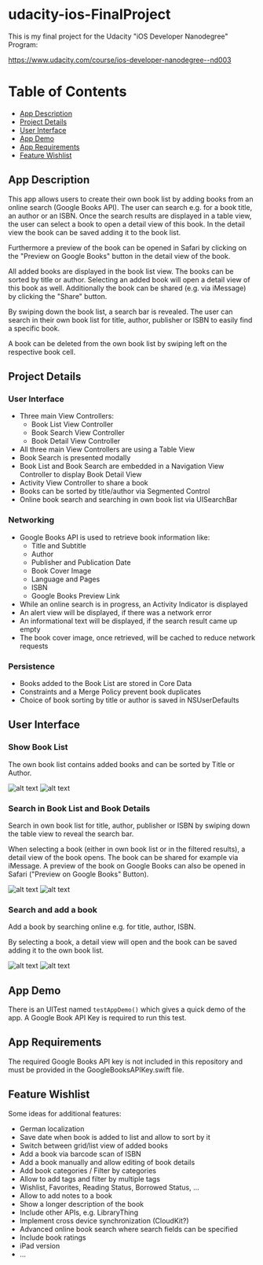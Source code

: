# udacity-ios-FinalProject

This is my final project for the Udacity "iOS Developer Nanodegree" Program:

https://www.udacity.com/course/ios-developer-nanodegree--nd003

# Table of Contents
* [App Description](#description)<br />
* [Project Details](#projectdetails)<br />
* [User Interface](#ui)<br />
* [App Demo](#demo)<br />
* [App Requirements](#appreq)<br />
* [Feature Wishlist](#features)

<a name="description">

## App Description

This app allows users to create their own book list by adding books from an online search (Google Books API). The user can search e.g. for a book title, an author or an ISBN. Once the search results are displayed in a table view, the user can select a book to open a detail view of this book. In the detail view the book can be saved adding it to the book list. 

Furthermore a preview of the book can be opened in Safari by clicking on the "Preview on Google Books" button in the detail view of the book.

All added books are displayed in the book list view. The books can be sorted by title or author. Selecting an added book will open a detail view of this book as well. Additionally the book can be shared (e.g. via iMessage) by clicking the "Share" button. 

By swiping down the book list, a search bar is revealed. The user can search in their own book list for title, author, publisher or ISBN to easily find a specific book.

A book can be deleted from the own book list by swiping left on the respective book cell.

<a name="projectdetails">

## Project Details

### User Interface

* Three main View Controllers:
  - Book List View Controller
  - Book Search View Controller
  - Book Detail View Controller
* All three main View Controllers are using a Table View
* Book Search is presented modally
* Book List and Book Search are embedded in a Navigation View Controller to display Book Detail View
* Activity View Controller to share a book
* Books can be sorted by title/author via Segmented Control
* Online book search and searching in own book list via UISearchBar

### Networking

* Google Books API is used to retrieve book information like:
  - Title and Subtitle
  - Author
  - Publisher and Publication Date
  - Book Cover Image
  - Language and Pages
  - ISBN
  - Google Books Preview Link
* While an online search is in progress, an Activity Indicator is displayed
* An alert view will be displayed, if there was a network error
* An informational text will be displayed, if the search result came up empty
* The book cover image, once retrieved, will be cached to reduce network requests

### Persistence

* Books added to the Book List are stored in Core Data
* Constraints and a Merge Policy prevent book duplicates
* Choice of book sorting by title or author is saved in NSUserDefaults

<a name="ui">

## User Interface

### Show Book List 

The own book list contains added books and can be sorted by Title or Author.

![alt text](Screenshots/BookListSortedByTitle.png "Book List Title")
![alt text](Screenshots/BookListSortedByAuthor.png "Book List Author")

### Search in Book List and Book Details

Search in own book list for title, author, publisher or ISBN by swiping down the table view to reveal the search bar.

When selecting a book (either in own book list or in the filtered results), a detail view of the book opens. The book can be shared for example via iMessage. A preview of the book on Google Books can also be opened in Safari ("Preview on Google Books" Button). 

![alt text](Screenshots/BookListFilteredBySearch.png "Search Book List")
![alt text](Screenshots/BookDetailsShare.png "Book Details and Share")

### Search and add a book

Add a book by searching online e.g. for title, author, ISBN. 

By selecting a book, a detail view will open and the book can be saved adding it to the own book list.

![alt text](Screenshots/BookOnlineSearch.png "Book Online Search")
![alt text](Screenshots/BookDetailsSave.png "Book Details and Save")

<a name="demo">

## App Demo

There is an UITest named `testAppDemo()` which gives a quick demo of the app. A Google Book API Key is required to run this test.

<a name="appreq">

## App Requirements

The required Google Books API key is not included in this repository and must be provided in the GoogleBooksAPIKey.swift file.

<a name="features">

## Feature Wishlist

Some ideas for additional features:

* German localization
* Save date when book is added to list and allow to sort by it
* Switch between grid/list view of added books
* Add a book via barcode scan of ISBN 
* Add a book manually and allow editing of book details
* Add book categories / Filter by categories
* Allow to add tags and filter by multiple tags
* Wishlist, Favorites, Reading Status, Borrowed Status, ...
* Allow to add notes to a book
* Show a longer description of the book
* Include other APIs, e.g. LibraryThing
* Implement cross device synchronization (CloudKit?)
* Advanced online book search where search fields can be specified
* Include book ratings
* iPad version
* ...
